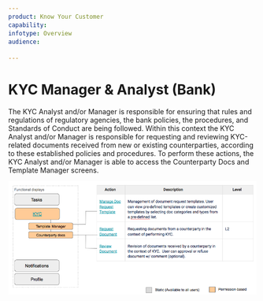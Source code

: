 ```yaml
---
product: Know Your Customer
capability: 
infotype: Overview
audience:

---
```


# KYC Manager &amp; Analyst (Bank)

The KYC Analyst and/or Manager is responsible for ensuring that rules and regulations of regulatory agencies, the bank policies, the procedures, and Standards of Conduct are being followed. Within this context the KYC Analyst and/or Manager is responsible for requesting and reviewing KYC-related documents received from new or existing counterparties, according to these established policies and procedures.  To perform these actions, the KYC Analyst and/or Manager is able to access the Counterparty Docs and Template Manager screens.

![](/assets/user_manual_5.png)